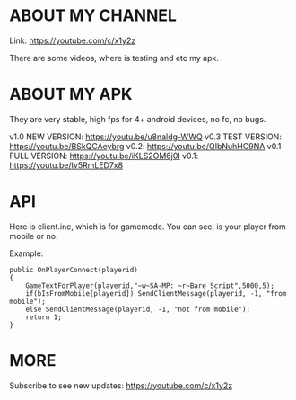 # ABOUT MY CHANNEL

Link: https://youtube.com/c/x1y2z

There are some videos, where is testing and etc my apk.

# ABOUT MY APK

They are very stable, high fps for 4+ android devices, no fc, no bugs.

v1.0 NEW VERSION:   https://youtu.be/u8naldg-WWQ
v0.3 TEST VERSION:  https://youtu.be/BSkQCAeybrg
v0.2:               https://youtu.be/QIbNuhHC9NA
v0.1 FULL VERSION:  https://youtu.be/iKLS2OM6j0I
v0.1:               https://youtu.be/Iv5RmLED7x8

# API

Here is client.inc, which is for gamemode. You can see, is your player from mobile or no.

Example:
```
public OnPlayerConnect(playerid)
{
	GameTextForPlayer(playerid,"~w~SA-MP: ~r~Bare Script",5000,5);
	if(bIsFromMobile[playerid]) SendClientMessage(playerid, -1, "from mobile");
	else SendClientMessage(playerid, -1, "not from mobile");
	return 1;
}
```

# MORE

Subscribe to see new updates: https://youtube.com/c/x1y2z
